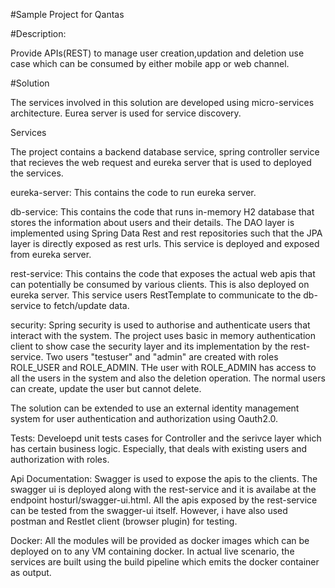 #Sample Project for Qantas


#Description: 

Provide APIs(REST) to manage user creation,updation and deletion use case which can be consumed by either mobile app or web channel.

#Solution
 
The services involved in this solution are developed using micro-services architecture. Eurea server is used for service discovery. 

Services

The project contains a backend database service, spring controller service that recieves the web request and eureka server that is used to deployed the services.

 eureka-server: This contains the code to run eureka server.
 
 db-service:  This contains the code that runs in-memory H2 database that stores the information about users and their details. The DAO layer is implemented using Spring Data Rest and rest repositories such that the JPA layer is directly exposed as rest urls. This service is deployed and exposed from eureka server. 
 
 rest-service:  This contains the code that exposes the actual web apis that can potentially be consumed by various clients. This is also deployed on eureka server. This service users RestTemplate to communicate to the db-service to fetch/update data.
 
 security:  Spring security is used to authorise and authenticate users that interact with the system. The project uses basic in memory authentication client to show case the security layer and its implementation by the rest-service. Two users "testuser" and "admin" are created with roles ROLE_USER and ROLE_ADMIN.  THe user with ROLE_ADMIN has access to all the users in the system and also the deletion operation.  The normal users can create, update the user but cannot delete. 
 
 The solution can be extended to use an external identity management system for user authentication and authorization using Oauth2.0.
 
 Tests:  Develoepd unit tests cases for Controller and the serivce layer which has certain business logic. Especially, that deals with existing users and authorization with roles.  
 
 Api Documentation:  Swagger is used to expose the apis to the clients.  The swagger ui is deployed along with the rest-service and it is availabe at the endpoint hosturl/swagger-ui.html. All the apis exposed by the rest-service can be tested from the swagger-ui itself. However, i have also used postman and Restlet client (browser plugin) for testing. 
 
 Docker: All the modules will be provided as docker images which can be deployed on to any VM containing docker. 
		In actual live scenario, the services are built using the build pipeline which emits the docker container as output.
 